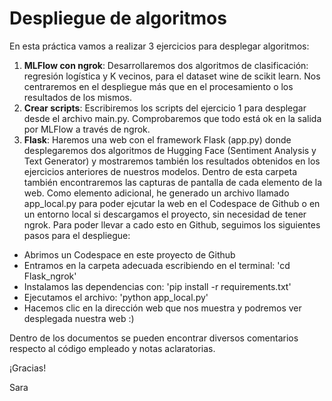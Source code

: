 # Despliegue de algoritmos

En esta práctica vamos a realizar 3 ejercicios para desplegar algoritmos:
1. **MLFlow con ngrok**: Desarrollaremos dos algoritmos de clasificación: regresión logística y K vecinos, para el dataset wine de scikit learn. Nos centraremos en el despliegue más que en el procesamiento o los resultados de los mismos.
2. **Crear scripts**: Escribiremos los scripts del ejercicio 1 para desplegar desde el archivo main.py. Comprobaremos que todo está ok en la salida por MLFlow a través de ngrok.
3. **Flask**: Haremos una web con el framework Flask (app.py) donde desplegaremos dos algoritmos de Hugging Face (Sentiment Analysis y Text Generator) y mostraremos también los resultados obtenidos en los ejercicios anteriores de nuestros modelos. Dentro de esta carpeta también encontraremos las capturas de pantalla de cada elemento de la web. Como elemento adicional, he generado un archivo llamado app_local.py para poder ejcutar la web en el Codespace de Github o en un entorno local si descargamos el proyecto, sin necesidad de tener ngrok. Para poder llevar a cado esto en Github, seguimos los siguientes pasos para el despliegue:
- Abrimos un Codespace en este proyecto de Github
- Entramos en la carpeta adecuada escribiendo en el terminal: 'cd Flask_ngrok'
- Instalamos las dependencias con: 'pip install -r requirements.txt'
- Ejecutamos el archivo: 'python app_local.py'
- Hacemos clic en la dirección web que nos muestra y podremos ver desplegada nuestra web :)

Dentro de los documentos se pueden encontrar diversos comentarios respecto al código empleado y notas aclaratorias.

¡Gracias!

Sara
